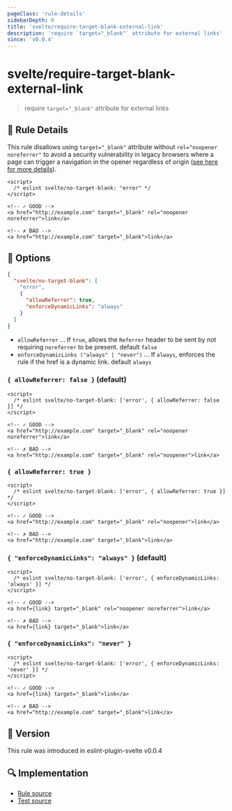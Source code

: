 ```yaml
---
pageClass: 'rule-details'
sidebarDepth: 0
title: 'svelte/require-target-blank-external-link'
description: 'require `target="_blank"` attribute for external links'
since: 'v0.0.4'
---
```


# svelte/require-target-blank-external-link

> require `target="_blank"` attribute for external links

## :book: Rule Details

This rule disallows using `target="_blank"` attribute without `rel="noopener noreferrer"` to avoid a security vulnerability in legacy browsers where a page can trigger a navigation in the opener regardless of origin ([see here for more details](https://mathiasbynens.github.io/rel-noopener/)).

<!--eslint-skip-->

```svelte
<script>
  /* eslint svelte/no-target-blank: "error" */
</script>

<!-- ✓ GOOD -->
<a href="http://example.com" target="_blank" rel="noopener noreferrer">link</a>

<!-- ✗ BAD -->
<a href="http://example.com" target="_blank">link</a>
```

## :wrench: Options

```json
{
  "svelte/no-target-blank": [
    "error",
    {
      "allowReferrer": true,
      "enforceDynamicLinks": "always"
    }
  ]
}
```

- `allowReferrer` ... If `true`, allows the `Referrer` header to be sent by not requiring `noreferrer` to be present. default `false`
- `enforceDynamicLinks ("always" | "never")` ... If `always`, enforces the rule if the href is a dynamic link. default `always`

### `{ allowReferrer: false }` (default)

<!--eslint-skip-->

```svelte
<script>
  /* eslint svelte/no-target-blank: ['error', { allowReferrer: false }] */
</script>

<!-- ✓ GOOD -->
<a href="http://example.com" target="_blank" rel="noopener noreferrer">link</a>

<!-- ✗ BAD -->
<a href="http://example.com" target="_blank" rel="noopener">link</a>
```

### `{ allowReferrer: true }`

<!--eslint-skip-->

```svelte
<script>
  /* eslint svelte/no-target-blank: ['error', { allowReferrer: true }] */
</script>

<!-- ✓ GOOD -->
<a href="http://example.com" target="_blank" rel="noopener">link</a>

<!-- ✗ BAD -->
<a href="http://example.com" target="_blank">link</a>
```

### `{ "enforceDynamicLinks": "always" }` (default)

<!--eslint-skip-->

```svelte
<script>
  /* eslint svelte/no-target-blank: ['error', { enforceDynamicLinks: 'always' }] */
</script>

<!-- ✓ GOOD -->
<a href={link} target="_blank" rel="noopener noreferrer">link</a>

<!-- ✗ BAD -->
<a href={link} target="_blank">link</a>
```

### `{ "enforceDynamicLinks": "never" }`

<!--eslint-skip-->

```svelte
<script>
  /* eslint svelte/no-target-blank: ['error', { enforceDynamicLinks: 'never' }] */
</script>

<!-- ✓ GOOD -->
<a href={link} target="_blank">link</a>

<!-- ✗ BAD -->
<a href="http://example.com" target="_blank">link</a>
```

## :rocket: Version

This rule was introduced in eslint-plugin-svelte v0.0.4

## :mag: Implementation

- [Rule source](https://github.com/sveltejs/eslint-plugin-svelte/blob/main/packages/eslint-plugin-svelte/src/rules/require-target-blank-external-link.ts)
- [Test source](https://github.com/sveltejs/eslint-plugin-svelte/blob/main/packages/eslint-plugin-svelte/tests/src/rules/require-target-blank-external-link.ts)

